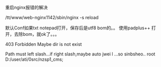 重启nginx报错的解决


/tt/www/web-nginx1142/sbin/nginx -s reload 

默认Conf如果txt notepad打开，保存后是utf8 bom的。。
使用padplus++ 打开，去除bom，就ok了。。。



403 Forbidden
Maybe  dir is not exist


Path must left slash...if right slash,maybe auto jwei l ...so sinbsheo..
	root D:/user/ati/0src/nzsp1_cms;
